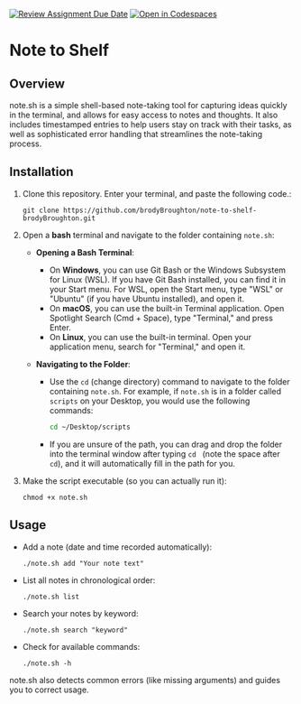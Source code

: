 [![Review Assignment Due Date](https://classroom.github.com/assets/deadline-readme-button-22041afd0340ce965d47ae6ef1cefeee28c7c493a6346c4f15d667ab976d596c.svg)](https://classroom.github.com/a/x_3ULh4W)
[![Open in Codespaces](https://classroom.github.com/assets/launch-codespace-2972f46106e565e64193e422d61a12cf1da4916b45550586e14ef0a7c637dd04.svg)](https://classroom.github.com/open-in-codespaces?assignment_repo_id=17710140)

# Note to Shelf

## Overview
note.sh is a simple shell-based note-taking tool for capturing ideas quickly in the terminal, and allows for easy access to notes and thoughts. It also includes timestamped entries to help users stay on track with their tasks, as well as sophisticated error handling that streamlines the note-taking process.

## Installation
1. Clone this repository. Enter your terminal, and paste the following code.: 
    ```
    git clone https://github.com/brodyBroughton/note-to-shelf-brodyBroughton.git
    ```
2. Open a **bash** terminal and navigate to the folder containing `note.sh`:

   - **Opening a Bash Terminal**: 
     - On **Windows**, you can use Git Bash or the Windows Subsystem for Linux (WSL). If you have Git Bash installed, you can find it in your Start menu. For WSL, open the Start menu, type "WSL" or "Ubuntu" (if you have Ubuntu installed), and open it.
     - On **macOS**, you can use the built-in Terminal application. Open Spotlight Search (Cmd + Space), type "Terminal," and press Enter.
     - On **Linux**, you can use the built-in terminal. Open your application menu, search for "Terminal," and open it.

   - **Navigating to the Folder**:
     - Use the `cd` (change directory) command to navigate to the folder containing `note.sh`. For example, if `note.sh` is in a folder called `scripts` on your Desktop, you would use the following commands:
       ```bash
       cd ~/Desktop/scripts
       ```
     - If you are unsure of the path, you can drag and drop the folder into the terminal window after typing `cd ` (note the space after `cd`), and it will automatically fill in the path for you.
3. Make the script executable (so you can actually run it):  
    ```
    chmod +x note.sh
    ```

## Usage
- Add a note (date and time recorded automatically):  
  ```
  ./note.sh add "Your note text"
  ```
- List all notes in chronological order:  
  ```
  ./note.sh list
  ```
- Search your notes by keyword:  
  ```
  ./note.sh search "keyword"
  ```
- Check for available commands:  
  ```
  ./note.sh -h
  ```

note.sh also detects common errors (like missing arguments) and guides you to correct usage.